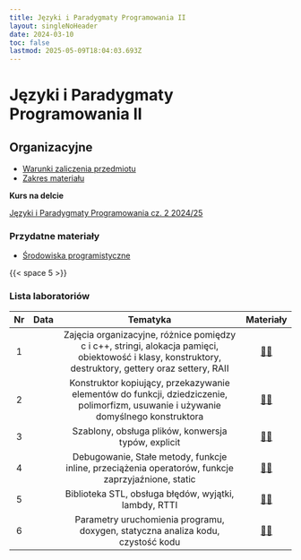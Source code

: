 ```yaml
---
title: Języki i Paradygmaty Programowania II
layout: singleNoHeader
date: 2024-03-10
toc: false
lastmod: 2025-05-09T18:04:03.693Z
---
```


# Języki i Paradygmaty Programowania II

## Organizacyjne

* [Warunki zaliczenia przedmiotu](/2025/JiPP2_2025_WarunkiZaliczeniaPrzedmiotu-lab.pdf)
* [Zakres materiału](/page/materials/jipp-ii-2025-n/zakres/)

**Kurs na delcie**

[Języki i Paradygmaty Programowania cz. 2 2024/25](https://delta.pk.edu.pl/course/view.php?id=5979)


### Przydatne materiały

* [Środowiska programistyczne](/page/materials/ide)


{{< space 5 >}}

### Lista laboratoriów

| Nr  | Data |                                                                        Tematyka                                                                        |                  Materiały                  |
| :-: | :--: | :----------------------------------------------------------------------------------------------------------------------------------------------------: | :-----------------------------------------: |
|  1  |      | Zajęcia organizacyjne, różnice pomiędzy c i c++, stringi, alokacja pamięci, obiektowość i klasy, konstruktory, destruktory, gettery oraz settery, RAII | [📄🔗](/page/materials/jipp-ii-2025-n/z1) |
|  2  |      |           Konstruktor kopiujący, przekazywanie elementów do funkcji, dziedziczenie, polimorfizm, usuwanie i używanie domyślnego konstruktora           | [📄🔗](/page/materials/jipp-ii-2025-n/z2) |
|  3  |      |                                                  Szablony, obsługa plików, konwersja typów, explicit                                                   | [📄🔗](/page/materials/jipp-ii-2025-n/z3) |
|  4  |      |                           Debugowanie, Stałe metody, funkcje inline, przeciążenia operatorów, funkcje zaprzyjaźnione, static                           | [📄🔗](/page/materials/jipp-ii-2025-n/z4) |
|  5  |      |                                                 Biblioteka STL, obsługa błędów, wyjątki, lambdy, RTTI                                                  |                 [📄🔗](#)                 |
|  6  |      |                                    Parametry uruchomienia programu, doxygen, statyczna analiza kodu, czystość kodu                                     |                 [📄🔗](#)                 |



